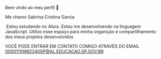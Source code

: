 Bem vindo ao meu perfil 👅

Me chamo Sabrina Cristina Garcia 

.Estou estudando no Alura
.Estou me desenvolvendo na linguagem JavaScript
.Utilizo esse espaço para minha organição e compartilhamento dos meus projetos desenvolvidos 

VOCÊ PODE ENTRAR EM CONTATO COMIGO ATRAVÉS DO EMAIL
00001110982240SP@AL.EDUCACAO.SP.GOV.BR
